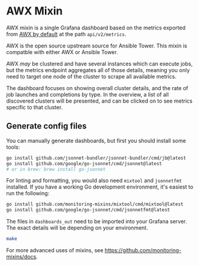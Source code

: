 # AWX Mixin

AWX mixin is a single Grafana dashboard based on the metrics exported from [AWX by default](https://docs.ansible.com/ansible-tower/latest/html/administration/metrics.html) at the path `api/v2/metrics`.

AWX is the open source upstream source for Ansible Tower. This mixin is compatble with either AWX or Ansible Tower.

AWX *may* be clustered and have several instances which can execute jobs, but the metrics endpoint aggregates all of those details, meaning you only need to target one node of the cluster to scrape all available metrics.

The dashboard focuses on showing overall cluster details, and the rate of job launches and completions by type. In the overview, a list of all discovered clusters will be presented, and can be clicked on to see metrics specific to that cluster.

## Generate config files

You can manually generate dashboards, but first you should install some tools:

```bash
go install github.com/jsonnet-bundler/jsonnet-bundler/cmd/jb@latest
go install github.com/google/go-jsonnet/cmd/jsonnet@latest
# or in brew: brew install go-jsonnet
```

For linting and formatting, you would also need `mixtool` and `jsonnetfmt` installed. If you
have a working Go development environment, it's easiest to run the following:

```bash
go install github.com/monitoring-mixins/mixtool/cmd/mixtool@latest
go install github.com/google/go-jsonnet/cmd/jsonnetfmt@latest
```

The files in `dashboards_out` need to be imported
into your Grafana server.  The exact details will be depending on your environment.

```bash
make
```

For more advanced uses of mixins, see
https://github.com/monitoring-mixins/docs.